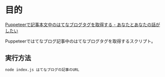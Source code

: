 # 目的

[Puppeteerで記事本文中のはてなブログタグを取得する - あなたとあなたの話がしたい](https://fuyu.hatenablog.com/entry/2020/10/09/215305)

Puppeteerではてなブログ記事中のはてなブログタグを取得するスクリプト。

## 実行方法

```sh
node index.js はてなブログの記事のURL
```
